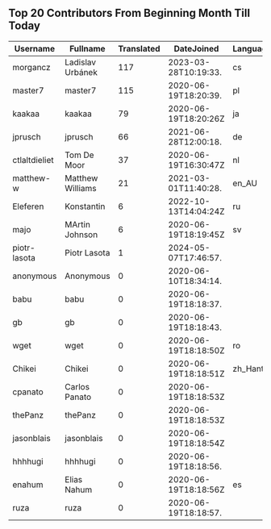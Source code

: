 ## Top 20 Contributors From Beginning Month Till Today ##
|Username|Fullname|Translated|DateJoined|Language|
|--------|--------|----------|----------|-------|
|morgancz|Ladislav Urbánek|117|2023-03-28T10:19:33.|cs|
|master7|master7|115|2020-06-19T18:20:39.|pl|
|kaakaa|kaakaa|79|2020-06-19T18:20:26Z|ja|
|jprusch|jprusch|66|2021-06-28T12:00:18.|de|
|ctlaltdieliet|Tom De Moor|37|2020-06-19T16:30:47Z|nl|
|matthew-w|Matthew Williams|21|2021-03-01T11:40:28.|en_AU|
|Eleferen|Konstantin|6|2022-10-13T14:04:24Z|ru|
|majo|MArtin Johnson|6|2020-06-19T18:19:45Z|sv|
|piotr-lasota|Piotr Lasota|1|2024-05-07T17:46:57.||
|anonymous|Anonymous|0|2020-06-10T18:34:14.||
|babu|babu|0|2020-06-19T18:18:37.||
|gb|gb|0|2020-06-19T18:18:43.||
|wget|wget|0|2020-06-19T18:18:50Z|ro|
|Chikei|Chikei|0|2020-06-19T18:18:51Z|zh_Hant|
|cpanato|Carlos Panato|0|2020-06-19T18:18:53Z||
|thePanz|thePanz|0|2020-06-19T18:18:53Z||
|jasonblais|jasonblais|0|2020-06-19T18:18:54Z||
|hhhhugi|hhhhugi|0|2020-06-19T18:18:56.||
|enahum|Elias  Nahum|0|2020-06-19T18:18:56Z|es|
|ruza|ruza|0|2020-06-19T18:18:57.||
